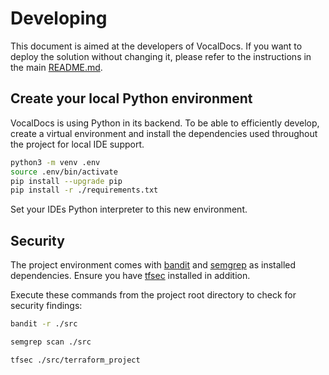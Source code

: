 # Developing

This document is aimed at the developers of VocalDocs. If you want to deploy the solution without changing it, please refer to the instructions in the main [README.md](./README.md).

## Create your local Python environment

VocalDocs is using Python in its backend. To be able to efficiently develop, create a virtual environment and install the dependencies used throughout the project for local IDE support.

```bash
python3 -m venv .env
source .env/bin/activate
pip install --upgrade pip
pip install -r ./requirements.txt
```

Set your IDEs Python interpreter to this new environment.

## Security

The project environment comes with [bandit](https://github.com/PyCQA/bandit) and [semgrep](https://github.com/semgrep/semgrep) as installed dependencies. Ensure you have [tfsec](https://github.com/aquasecurity/tfsec) installed in addition.

Execute these commands from the project root directory to check for security findings:

```bash
bandit -r ./src
```

```bash
semgrep scan ./src
```

```bash
tfsec ./src/terraform_project
```
